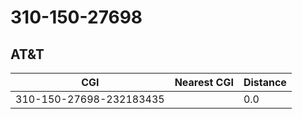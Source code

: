 # 310-150-27698
## AT&T


| CGI | Nearest CGI | Distance |
|-----|-------------|----------|
| 310-150-27698-232183435 |  | 0.0 |

